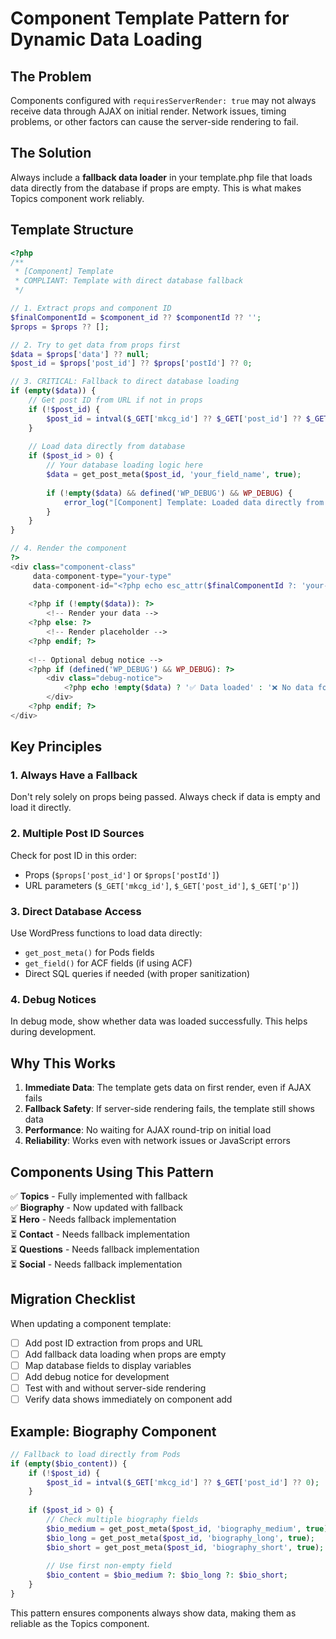 # Component Template Pattern for Dynamic Data Loading

## The Problem
Components configured with `requiresServerRender: true` may not always receive data through AJAX on initial render. Network issues, timing problems, or other factors can cause the server-side rendering to fail.

## The Solution
Always include a **fallback data loader** in your template.php file that loads data directly from the database if props are empty. This is what makes Topics component work reliably.

## Template Structure

```php
<?php
/**
 * [Component] Template
 * COMPLIANT: Template with direct database fallback
 */

// 1. Extract props and component ID
$finalComponentId = $component_id ?? $componentId ?? '';
$props = $props ?? [];

// 2. Try to get data from props first
$data = $props['data'] ?? null;
$post_id = $props['post_id'] ?? $props['postId'] ?? 0;

// 3. CRITICAL: Fallback to direct database loading
if (empty($data)) {
    // Get post ID from URL if not in props
    if (!$post_id) {
        $post_id = intval($_GET['mkcg_id'] ?? $_GET['post_id'] ?? $_GET['p'] ?? 0);
    }
    
    // Load data directly from database
    if ($post_id > 0) {
        // Your database loading logic here
        $data = get_post_meta($post_id, 'your_field_name', true);
        
        if (!empty($data) && defined('WP_DEBUG') && WP_DEBUG) {
            error_log("[Component] Template: Loaded data directly from database for post {$post_id}");
        }
    }
}

// 4. Render the component
?>
<div class="component-class" 
     data-component-type="your-type"
     data-component-id="<?php echo esc_attr($finalComponentId ?: 'your-type-' . time()); ?>">
    
    <?php if (!empty($data)): ?>
        <!-- Render your data -->
    <?php else: ?>
        <!-- Render placeholder -->
    <?php endif; ?>
    
    <!-- Optional debug notice -->
    <?php if (defined('WP_DEBUG') && WP_DEBUG): ?>
        <div class="debug-notice">
            <?php echo !empty($data) ? '✅ Data loaded' : '❌ No data found'; ?>
        </div>
    <?php endif; ?>
</div>
```

## Key Principles

### 1. **Always Have a Fallback**
Don't rely solely on props being passed. Always check if data is empty and load it directly.

### 2. **Multiple Post ID Sources**
Check for post ID in this order:
- Props (`$props['post_id']` or `$props['postId']`)
- URL parameters (`$_GET['mkcg_id']`, `$_GET['post_id']`, `$_GET['p']`)

### 3. **Direct Database Access**
Use WordPress functions to load data directly:
- `get_post_meta()` for Pods fields
- `get_field()` for ACF fields (if using ACF)
- Direct SQL queries if needed (with proper sanitization)

### 4. **Debug Notices**
In debug mode, show whether data was loaded successfully. This helps during development.

## Why This Works

1. **Immediate Data**: The template gets data on first render, even if AJAX fails
2. **Fallback Safety**: If server-side rendering fails, the template still shows data
3. **Performance**: No waiting for AJAX round-trip on initial load
4. **Reliability**: Works even with network issues or JavaScript errors

## Components Using This Pattern

✅ **Topics** - Fully implemented with fallback  
✅ **Biography** - Now updated with fallback  
⏳ **Hero** - Needs fallback implementation  
⏳ **Contact** - Needs fallback implementation  
⏳ **Questions** - Needs fallback implementation  
⏳ **Social** - Needs fallback implementation  

## Migration Checklist

When updating a component template:

- [ ] Add post ID extraction from props and URL
- [ ] Add fallback data loading when props are empty
- [ ] Map database fields to display variables
- [ ] Add debug notice for development
- [ ] Test with and without server-side rendering
- [ ] Verify data shows immediately on component add

## Example: Biography Component

```php
// Fallback to load directly from Pods
if (empty($bio_content)) {
    if (!$post_id) {
        $post_id = intval($_GET['mkcg_id'] ?? $_GET['post_id'] ?? 0);
    }
    
    if ($post_id > 0) {
        // Check multiple biography fields
        $bio_medium = get_post_meta($post_id, 'biography_medium', true);
        $bio_long = get_post_meta($post_id, 'biography_long', true);
        $bio_short = get_post_meta($post_id, 'biography_short', true);
        
        // Use first non-empty field
        $bio_content = $bio_medium ?: $bio_long ?: $bio_short;
    }
}
```

This pattern ensures components always show data, making them as reliable as the Topics component.
